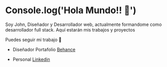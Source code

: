 # Console.log('Hola Mundo!! 👋')

Soy John, Diseñador y Desarrollador web, actualmente formandome como desarrollador full stack.
Aquí estarán mis trabajos y proyectos 

Puedes seguir mi trabajo 🚀

- Diseñador Portafolio [Behance](https://www.behance.net/johndevsigner)

- Personal [Linkedin](https://www.linkedin.com/in/john-devsigner/)
